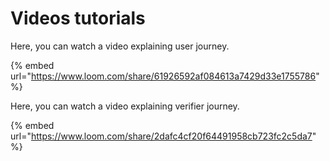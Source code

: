 # Videos tutorials

Here, you can watch a video explaining user journey.

{% embed url="https://www.loom.com/share/61926592af084613a7429d33e1755786" %}

Here, you can watch a video explaining verifier journey.

{% embed url="https://www.loom.com/share/2dafc4cf20f64491958cb723fc2c5da7" %}

